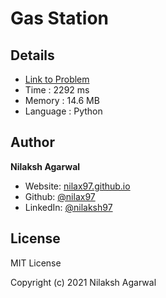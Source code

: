 # Gas Station


## Details

* [Link to Problem](https://leetcode.com/problems/gas-station/)
* Time : 2292 ms
* Memory : 14.6 MB
* Language : Python

## Author

**Nilaksh Agarwal**

* Website: [nilax97.github.io](https://nilax97.github.io/)
* Github: [@nilax97](https://github.com/nilax97)
* LinkedIn: [@nilaksh97](https://linkedin.com/in/nilaksh97)

## License

MIT License

Copyright (c) 2021 Nilaksh Agarwal
